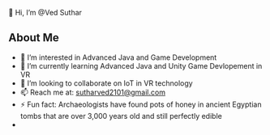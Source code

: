 👋 Hi, I’m @Ved Suthar

## About Me
- 👀 I’m interested in Advanced Java and Game Development
- 🌱 I’m currently learning Advanced Java and Unity Game Devlopement in VR
- 💞️ I’m looking to collaborate on IoT in VR technology
- 📫 Reach me at: sutharved2101@gmail.com
- ⚡ Fun fact: Archaeologists have found pots of honey in ancient Egyptian tombs that are over 3,000 years old and still perfectly edible
- <!---
Ved Suthar is a ✨ special ✨ repository because its `README.md` (this file) appears on your GitHub profile.
You can click the Preview link to take a look at your changes.
--->
